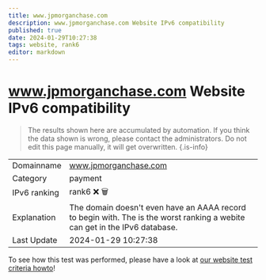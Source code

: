 ```yaml
---
title: www.jpmorganchase.com
description: www.jpmorganchase.com Website IPv6 compatibility
published: true
date: 2024-01-29T10:27:38
tags: website, rank6
editor: markdown
---
```


# www.jpmorganchase.com Website IPv6 compatibility

> The results shown here are accumulated by automation. If you think the data shown is wrong, please contact the administrators. 
> Do not edit this page manually, it will get overwritten.
{.is-info}


|   |   |
| - | - |
| Domainname | www.jpmorganchase.com
| Category | payment |
| IPv6 ranking | rank6 :x: :wastebasket: |
| Explanation | The domain doesn't even have an AAAA record to begin with. The is the worst ranking a webite can get in the IPv6 database. |
| Last Update | 2024-01-29 10:27:38 |

To see how this test was performed, please have a look at [our website test criteria howto](/howto/testcriteria/website)!

